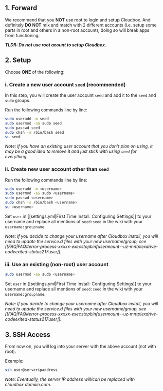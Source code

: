 ## 1. Forward 

We recommend that you **NOT** use root to login and setup Cloudbox. And definitely **DO NOT** mix and match with 2 different accounts (i.e. setup some parts in root and others in a non-root account), doing so will break apps from functioning.<br/>

**_TLDR: Do not use root acount to setup Cloudbox._**

## 2. Setup


Choose **ONE** of the following:

###    i. Create a new user account `seed` (recommended)

In this step, you will create the user account `seed` and add it to the `seed` and `sudo` groups.  


Run the following commands line by line:


```bash
sudo useradd -m seed
sudo usermod -aG sudo seed
sudo passwd seed
sudo chsh -s /bin/bash seed
su seed
```

_Note: If you have an existing user account that you don't plan on using, it may be a good idea to remove it and just stick with using `seed` for everything._

###    ii. Create new user account other than `seed`

Run the following commands line by line:

```bash
sudo useradd -m <username>
sudo usermod -aG sudo <username>
sudo passwd <username>
sudo chsh -s /bin/bash <username>
su <username>
```

Set `user` in [[settings.yml|First Time Install: Configuring Settings]] to your username and replace all mentions of `seed:seed` in the wiki with your `username:groupname`.

_Note: If you decide to change your username after Cloudbox install, you will need to update the service.d files with your new username/group, see [[FAQ|FAQ#error-process-xxxxx-execstopbinfusermount--uz-mntplexdrive-codeexited-status217user]]._


###    iii. Use an existing (non-root) user account

```bash
sudo usermod -aG sudo <username>
```

Set `user` in [[settings.yml|First Time Install: Configuring Settings]] to your username and replace all mentions of `seed:seed` in the wiki with your `username:groupname`.

_Note: If you decide to change your username after Cloudbox install, you will need to update the service.d files with your new username/group, see [[FAQ|FAQ#error-process-xxxxx-execstopbinfusermount--uz-mntplexdrive-codeexited-status217user]]._


## 3. SSH Access

From now on, you will log into your server with the above account (not with root).

Example:
```bash
ssh user@serveripaddress
```

_Note: Eventually, the server IP address will/can be replaced with cloudbox.domain.com._